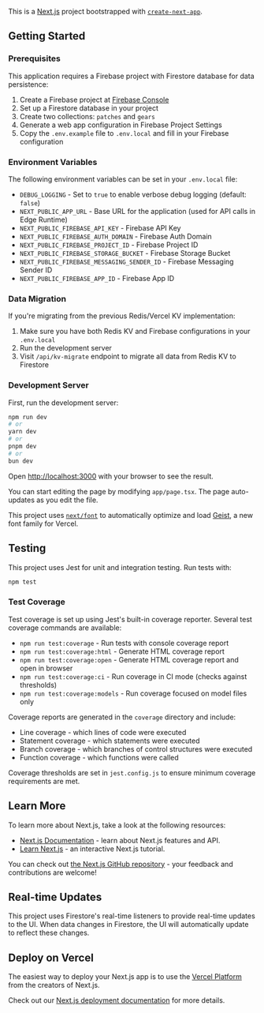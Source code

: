 This is a [Next.js](https://nextjs.org) project bootstrapped with [`create-next-app`](https://nextjs.org/docs/app/api-reference/cli/create-next-app).

## Getting Started

### Prerequisites

This application requires a Firebase project with Firestore database for data persistence:

1. Create a Firebase project at [Firebase Console](https://console.firebase.google.com/)
2. Set up a Firestore database in your project
3. Create two collections: `patches` and `gears`
4. Generate a web app configuration in Firebase Project Settings
5. Copy the `.env.example` file to `.env.local` and fill in your Firebase configuration

### Environment Variables

The following environment variables can be set in your `.env.local` file:

- `DEBUG_LOGGING` - Set to `true` to enable verbose debug logging (default: `false`)
- `NEXT_PUBLIC_APP_URL` - Base URL for the application (used for API calls in Edge Runtime)
- `NEXT_PUBLIC_FIREBASE_API_KEY` - Firebase API Key
- `NEXT_PUBLIC_FIREBASE_AUTH_DOMAIN` - Firebase Auth Domain
- `NEXT_PUBLIC_FIREBASE_PROJECT_ID` - Firebase Project ID
- `NEXT_PUBLIC_FIREBASE_STORAGE_BUCKET` - Firebase Storage Bucket
- `NEXT_PUBLIC_FIREBASE_MESSAGING_SENDER_ID` - Firebase Messaging Sender ID
- `NEXT_PUBLIC_FIREBASE_APP_ID` - Firebase App ID

### Data Migration

If you're migrating from the previous Redis/Vercel KV implementation:

1. Make sure you have both Redis KV and Firebase configurations in your `.env.local`
2. Run the development server
3. Visit `/api/kv-migrate` endpoint to migrate all data from Redis KV to Firestore

### Development Server

First, run the development server:

```bash
npm run dev
# or
yarn dev
# or
pnpm dev
# or
bun dev
```

Open [http://localhost:3000](http://localhost:3000) with your browser to see the result.

You can start editing the page by modifying `app/page.tsx`. The page auto-updates as you edit the file.

This project uses [`next/font`](https://nextjs.org/docs/app/building-your-application/optimizing/fonts) to automatically optimize and load [Geist](https://vercel.com/font), a new font family for Vercel.

## Testing

This project uses Jest for unit and integration testing. Run tests with:

```bash
npm test
```

### Test Coverage

Test coverage is set up using Jest's built-in coverage reporter. Several test coverage commands are available:

- `npm run test:coverage` - Run tests with console coverage report
- `npm run test:coverage:html` - Generate HTML coverage report
- `npm run test:coverage:open` - Generate HTML coverage report and open in browser
- `npm run test:coverage:ci` - Run coverage in CI mode (checks against thresholds)
- `npm run test:coverage:models` - Run coverage focused on model files only

Coverage reports are generated in the `coverage` directory and include:

- Line coverage - which lines of code were executed
- Statement coverage - which statements were executed
- Branch coverage - which branches of control structures were executed
- Function coverage - which functions were called

Coverage thresholds are set in `jest.config.js` to ensure minimum coverage requirements are met.

## Learn More

To learn more about Next.js, take a look at the following resources:

- [Next.js Documentation](https://nextjs.org/docs) - learn about Next.js features and API.
- [Learn Next.js](https://nextjs.org/learn) - an interactive Next.js tutorial.

You can check out [the Next.js GitHub repository](https://github.com/vercel/next.js) - your feedback and contributions are welcome!

## Real-time Updates

This project uses Firestore's real-time listeners to provide real-time updates to the UI. When data changes in Firestore, the UI will automatically update to reflect these changes.

## Deploy on Vercel

The easiest way to deploy your Next.js app is to use the [Vercel Platform](https://vercel.com/new?utm_medium=default-template&filter=next.js&utm_source=create-next-app&utm_campaign=create-next-app-readme) from the creators of Next.js.

Check out our [Next.js deployment documentation](https://nextjs.org/docs/app/building-your-application/deploying) for more details.